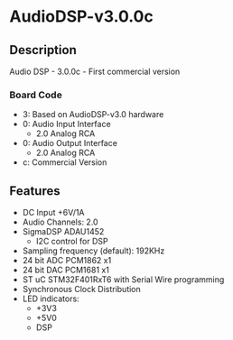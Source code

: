# AudioDSP-v3.0.0c
## Description
Audio DSP - 3.0.0c - First commercial version
### Board Code
- 3: Based on AudioDSP-v3.0 hardware
- 0: Audio Input Interface
   - 2.0 Analog RCA
- 0: Audio Output Interface
   - 2.0 Analog RCA
- c: Commercial Version

## Features
- DC Input +6V/1A
- Audio Channels: 2.0
- SigmaDSP ADAU1452
   - I2C control for DSP
- Sampling frequency (default): 192KHz
- 24 bit ADC PCM1862 x1
- 24 bit DAC PCM1681 x1
- ST uC STM32F401RxT6 with Serial Wire programming
- Synchronous Clock Distribution
- LED indicators:
   - +3V3
   - +5V0
   - DSP